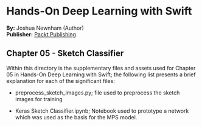# Hands-On Deep Learning with Swift
**By:** Joshua Newnham (Author)  
**Publisher:** [Packt Publishing](https://www.packtpub.com/big-data-and-business-intelligence/machine-learning-core-ml)

## Chapter 05 - Sketch Classifier  
Within this directory is the supplementary files and assets used for Chapter 05 in Hands-On Deep Learning with Swift; the following list presents a brief explanation for each of the significant files: 

- preprocess_sketch_images.py; file used to preprocess the sketch images for training 

- Keras Sketch Classifier.ipynb; Notebook used to prototype a network which was used as the basis for the MPS model. 

